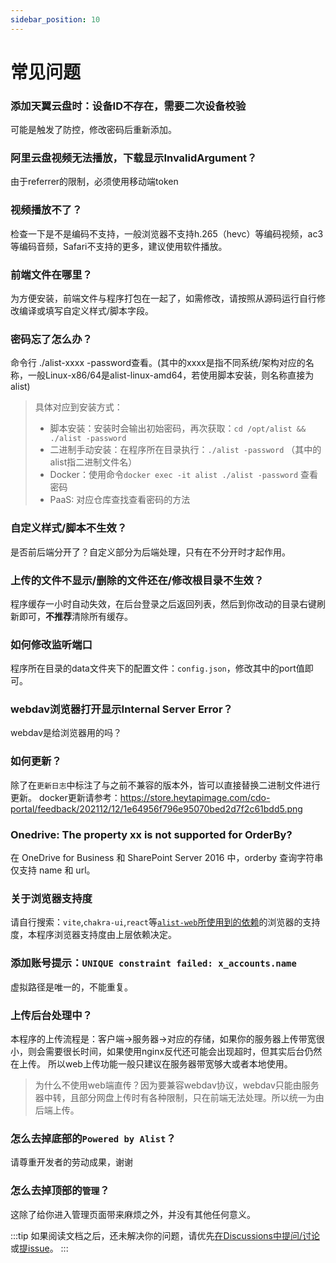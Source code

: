 ```yaml
---
sidebar_position: 10
---
```


# 常见问题
### 添加天翼云盘时：设备ID不存在，需要二次设备校验
可能是触发了防控，修改密码后重新添加。
### 阿里云盘视频无法播放，下载显示InvalidArgument？
由于referrer的限制，必须使用移动端token
### 视频播放不了？
检查一下是不是编码不支持，一般浏览器不支持h.265（hevc）等编码视频，ac3等编码音频，Safari不支持的更多，建议使用软件播放。
### 前端文件在哪里？
为方便安装，前端文件与程序打包在一起了，如需修改，请按照从源码运行自行修改编译或填写自定义样式/脚本字段。
### 密码忘了怎么办？
命令行 ./alist-xxxx -password查看。(其中的xxxx是指不同系统/架构对应的名称，一般Linux-x86/64是alist-linux-amd64，若使用脚本安装，则名称直接为alist)
> 具体对应到安装方式：
> - 脚本安装：安装时会输出初始密码，再次获取：`cd /opt/alist && ./alist -password`
> - 二进制手动安装：在程序所在目录执行：`./alist -password` （其中的alist指二进制文件名）
> - Docker：使用命令`docker exec -it alist ./alist -password` 查看密码
> - PaaS: 对应仓库查找查看密码的方法

### 自定义样式/脚本不生效？
是否前后端分开了？自定义部分为后端处理，只有在不分开时才起作用。
### 上传的文件不显示/删除的文件还在/修改根目录不生效？
程序缓存一小时自动失效，在后台登录之后返回列表，然后到你改动的目录右键刷新即可，**不推荐**清除所有缓存。
### 如何修改监听端口
程序所在目录的data文件夹下的配置文件：`config.json`，修改其中的port值即可。
### webdav浏览器打开显示Internal Server Error？
webdav是给浏览器用的吗？
### 如何更新？
除了在`更新日志`中标注了与之前不兼容的版本外，皆可以直接替换二进制文件进行更新。
docker更新请参考：https://store.heytapimage.com/cdo-portal/feedback/202112/12/1e64956f796e95070bed2d7f2c61bdd5.png
### Onedrive: The property xx is not supported for OrderBy?
在 OneDrive for Business 和 SharePoint Server 2016 中，orderby 查询字符串仅支持 name 和 url。
### 关于浏览器支持度
请自行搜索：`vite`,`chakra-ui`,`react`等[`alist-web`所使用到的依赖](https://github.com/alist-org/alist-web/blob/v2/package.json)的浏览器的支持度，本程序浏览器支持度由上层依赖决定。
### 添加账号提示：`UNIQUE constraint failed: x_accounts.name`
虚拟路径是唯一的，不能重复。
### 上传后台处理中？
本程序的上传流程是：客户端->服务器->对应的存储，如果你的服务器上传带宽很小，则会需要很长时间，如果使用nginx反代还可能会出现超时，但其实后台仍然在上传。
所以web上传功能一般只建议在服务器带宽够大或者本地使用。
> 为什么不使用web端直传？因为要兼容webdav协议，webdav只能由服务器中转，且部分网盘上传时有各种限制，只在前端无法处理。所以统一为由后端上传。
### 怎么去掉底部的`Powered by Alist`？
请尊重开发者的劳动成果，谢谢
### 怎么去掉顶部的`管理`？
这除了给你进入管理页面带来麻烦之外，并没有其他任何意义。

:::tip
如果阅读文档之后，还未解决你的问题，请优先[在Discussions中提问/讨论](https://github.com/Xhofe/alist/discussions/new)或[提issue](https://github.com/Xhofe/alist/issues/new/choose)。
:::